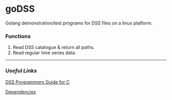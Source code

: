 # goDSS
Golang demonstration/test programs for DSS files on a linux platform.

### Functions
 1. Read DSS catalogue & return all paths.
 2. Read regular time series data.


---

### *Useful Links*
[DSS Programmers Guide for C](https://www.hec.usace.army.mil/confluence/dsscprogrammer)


[Dependencies](https://www.hec.usace.army.mil/nexus/repository/heclib/7-HS/Linux.zip)

